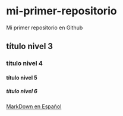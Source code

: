 # mi-primer-repositorio
Mi primer repositorio en Github


## título nivel 3
### título nivel 4
#### título nivel 5
##### título nivel 6

[MarkDown en Español](https://markdown.es/)
